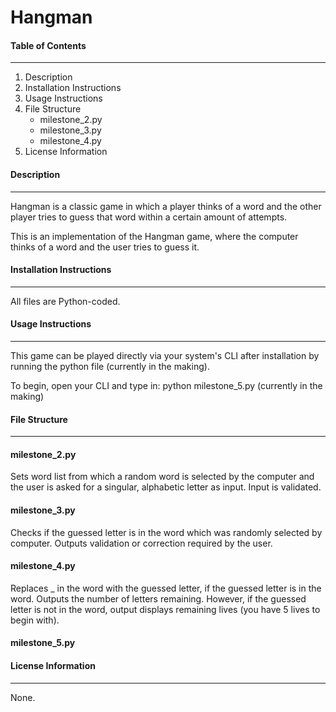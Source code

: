 # Hangman

#### Table of Contents
---
1. Description
1. Installation Instructions
1. Usage Instructions
1. File Structure
   - milestone_2.py
   - milestone_3.py
   - milestone_4.py
1. License Information
   
#### Description
---
Hangman is a classic game in which a player thinks of a word and the other player tries to guess that word within a certain amount of attempts. 



This is an implementation of the Hangman game, where the computer thinks of a word and the user tries to guess it. 

#### Installation Instructions
---
All files are Python-coded.

#### Usage Instructions
---
This game can be played directly via your system's CLI after installation by running the python file (currently in the making). 



To begin, open your CLI and type in: python milestone_5.py (currently in the making) 

#### File Structure
---
#### milestone_2.py 
Sets word list from which a random word is selected by the computer and the user is asked for a singular, alphabetic letter as input. Input is validated.

#### milestone_3.py
Checks if the guessed letter is in the word which was randomly selected by computer. Outputs validation or correction required by the user.

#### milestone_4.py
Replaces _ in the word with the guessed letter, if the guessed letter is in the word. Outputs the number of letters remaining. However, if the guessed letter is not in the word, output displays remaining lives (you have 5 lives to begin with). 

#### milestone_5.py


#### License Information
---
None. 


